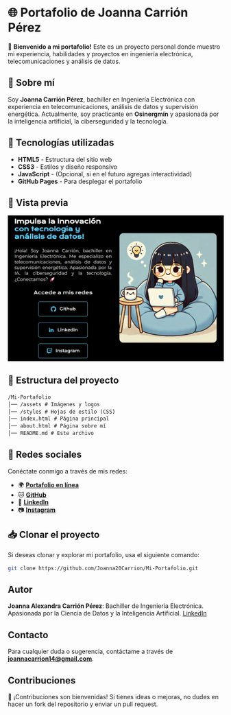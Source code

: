 # 🌐 Portafolio de Joanna Carrión Pérez

🚀 **Bienvenido a mi portafolio!** Este es un proyecto personal donde muestro mi experiencia, habilidades y proyectos en ingeniería electrónica, telecomunicaciones y análisis de datos.

## 📌 Sobre mí
Soy **Joanna Carrión Pérez**, bachiller en Ingeniería Electrónica con experiencia en telecomunicaciones, análisis de datos y supervisión energética. Actualmente, soy practicante en **Osinergmin** y apasionada por la inteligencia artificial, la ciberseguridad y la tecnología.

## 🎨 Tecnologías utilizadas
- **HTML5** - Estructura del sitio web
- **CSS3** - Estilos y diseño responsivo
- **JavaScript** - (Opcional, si en el futuro agregas interactividad)
- **GitHub Pages** - Para desplegar el portafolio

## 📸 Vista previa
![Vista previa del portafolio](./assets/ImagenPortada.png)

## 📂 Estructura del proyecto
```md
/Mi-Portafolio
│── /assets # Imágenes y logos
│── /styles # Hojas de estilo (CSS)
│── index.html # Página principal
│── about.html # Página sobre mí
│── README.md # Este archivo
```

## 🔗 Redes sociales
Conéctate conmigo a través de mis redes:
- 🌍 **[Portafolio en línea](https://joanna20carrion.github.io/Mi-Portafolio/about.html)**
- 🐱 **[GitHub](https://github.com/Joanna20Carrion)**
- 💼 **[LinkedIn](https://www.linkedin.com/in/joanna-carrion-perez/)**
- 📷 **[Instagram](https://www.instagram.com/joannacarrionperez/)**

## 📥 Clonar el proyecto
Si deseas clonar y explorar mi portafolio, usa el siguiente comando:

```sh
git clone https://github.com/Joanna20Carrion/Mi-Portafolio.git
```

## Autor
**Joanna Alexandra Carrión Pérez**: Bachiller de Ingeniería Electrónica. Apasionada por la Ciencia de Datos y la Inteligencia Artificial. [LinkedIn](https://www.linkedin.com/in/joanna-carrion-perez/)

## Contacto
Para cualquier duda o sugerencia, contáctame a través de **joannacarrion14@gmail.com**.

## Contribuciones
📌 ¡Contribuciones son bienvenidas! Si tienes ideas o mejoras, no dudes en hacer un fork del repositorio y enviar un pull request.
